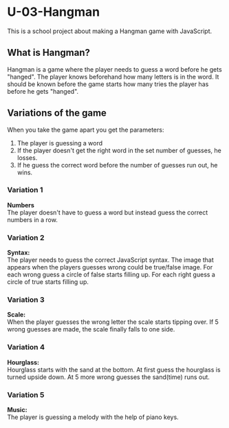# U-03-Hangman

This is a school project about making a Hangman game with JavaScript.

## What is Hangman?

Hangman is a game where the player needs to guess a word before he gets "hanged". The player knows beforehand how many letters is in the word. It should be known before the game starts how many tries the player has before he gets "hanged".

## Variations of the game

When you take the game apart you get the parameters:

1. The player is guessing a word
2. If the player doesn't get the right word in the set number of guesses, he losses.
3. If he guess the correct word before the number of guesses run out, he wins.

### Variation 1

**Numbers** <br>
The player doesn't have to guess a word but instead guess the correct numbers in a row.

### Variation 2

**Syntax:** <br>
The player needs to guess the correct JavaScript syntax. The image that appears when the players guesses wrong could be true/false image. For each wrong guess a circle of false starts filling up. For each right guess a circle of true starts filling up.

### Variation 3

**Scale:** <br>
When the player guesses the wrong letter the scale starts tipping over. If 5 wrong guesses are made, the scale finally falls to one side.

### Variation 4

**Hourglass:** <br>
Hourglass starts with the sand at the bottom. At first guess the hourglass is turned upside down. At 5 more wrong guesses the sand(time) runs out.

### Variation 5

**Music:** <br>
The player is guessing a melody with the help of piano keys.
